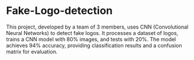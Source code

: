 # Fake-Logo-detection
This project, developed by a team of 3 members, uses CNN (Convolutional Neural Networks) to detect fake logos. It processes a dataset of logos, trains a CNN model with 80% images, and tests with 20%. The model achieves 94% accuracy, providing classification results and a confusion matrix for evaluation.
